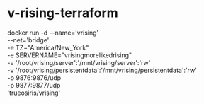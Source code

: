 # v-rising-terraform

docker run -d --name='vrising' \
--net='bridge' \
-e TZ="America/New_York" \
-e SERVERNAME="vrisingmorelikedrising" \
-v '/root/vrising/server':'/mnt/vrising/server':'rw' \
-v '/root/vrising/persistentdata':'/mnt/vrising/persistentdata':'rw' \
-p 9876:9876/udp \
-p 9877:9877/udp \
'trueosiris/vrising'